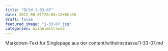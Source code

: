 ```yaml
---
title: "Bild 1-33-07"
date: 2022-08-01T20:03:12+02:00
draft: false
featured_image: "1-33-07.jpg"
categories: wilhelmstrasse
---
```



Markdown-Text für Singlepage aus der content/wilhelmstrasse/1-33-07.md
